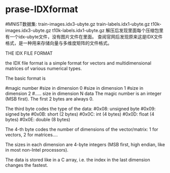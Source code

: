 # prase-IDXformat
#MNIST数据集:
train-images.idx3-ubyte.gz
train-labels.idx1-ubyte.gz
t10k-images.idx3-ubyte.gz
t10k-labels.idx1-ubyte.gz
解压后发现里面每个压缩包里有一个idx-ubyte文件，没有图片文件在里面。
查阅官网后发现原来这是IDX文件格式，是一种用来存储向量与多维度矩阵的文件格式。

THE IDX FILE FORMAT

the IDX file format is a simple format for vectors and multidimensional matrices of various numerical types.

The basic format is

#magic number
#size in dimension 0
#size in dimension 1
#size in dimension 2
#.....
size in dimension N
data
The magic number is an integer (MSB first). The first 2 bytes are always 0.

The third byte codes the type of the data:
#0x08: unsigned byte
#0x09: signed byte
#0x0B: short (2 bytes)
#0x0C: int (4 bytes)
#0x0D: float (4 bytes)
#0x0E: double (8 bytes)

The 4-th byte codes the number of dimensions of the vector/matrix: 1 for vectors, 2 for matrices....

The sizes in each dimension are 4-byte integers (MSB first, high endian, like in most non-Intel processors).

The data is stored like in a C array, i.e. the index in the last dimension changes the fastest.
